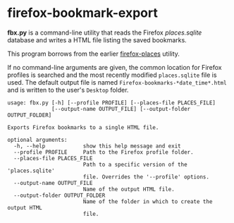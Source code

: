 # firefox-bookmark-export

**fbx.py** is a command-line utility that reads the Firefox *places.sqlite* database and writes a HTML file listing the saved bookmarks.

This program borrows from the earlier [firefox-places](https://github.com/wmelvin/firefox-places) utility.

If no command-line arguments are given, the common location for Firefox profiles is searched and the most recently modified `places.sqlite` file is used. The default output file is named `Firefox-bookmarks-*date_time*.html` and is written to the user's `Desktop` folder.


```
usage: fbx.py [-h] [--profile PROFILE] [--places-file PLACES_FILE]
              [--output-name OUTPUT_FILE] [--output-folder OUTPUT_FOLDER]

Exports Firefox bookmarks to a single HTML file.

optional arguments:
  -h, --help            show this help message and exit
  --profile PROFILE     Path to the Firefox profile folder.
  --places-file PLACES_FILE
                        Path to a specific version of the 'places.sqlite'
                        file. Overrides the '--profile' options.
  --output-name OUTPUT_FILE
                        Name of the output HTML file.
  --output-folder OUTPUT_FOLDER
                        Name of the folder in which to create the output HTML
                        file.
```